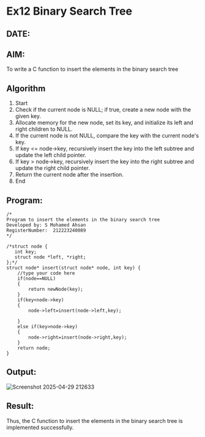 # Ex12 Binary Search Tree
## DATE:
## AIM:
To write a C function to insert the elements in the binary search tree

## Algorithm

1.	Start
2.	Check if the current node is NULL; if true, create a new node with the given key.
3.	Allocate memory for the new node, set its key, and initialize its left and right children to NULL.
4.	If the current node is not NULL, compare the key with the current node's key.
5.	If key <= node->key, recursively insert the key into the left subtree and update the left child pointer.
6.	If key > node->key, recursively insert the key into the right subtree and update the right child pointer.
7.	Return the current node after the insertion.
8.	End

## Program:
```
/*
Program to insert the elements in the binary search tree
Developed by: S Mohamed Ahsan
RegisterNumber:  212223240089
*/
```
```
/*struct node {
   int key;
   struct node *left, *right;
};*/
struct node* insert(struct node* node, int key) {
    //type your code here
    if(node==NULL)
    {
        return newNode(key);
    }
    if(key<node->key)
    {
        node->left=insert(node->left,key);
        
    }
    else if(key>node->key)
    {
        node->right=insert(node->right,key);
    }
    return node;
}
```
## Output:
![Screenshot 2025-04-29 212633](https://github.com/user-attachments/assets/9222d459-b11f-452f-8a01-00168adf2b5d)


## Result:
Thus, the C function to insert the elements in the binary search tree is implemented successfully.
